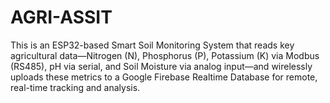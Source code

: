 # AGRI-ASSIT
This is an ESP32-based Smart Soil Monitoring System that reads key agricultural data—Nitrogen (N), Phosphorus (P), Potassium (K) via Modbus (RS485), pH via serial, and Soil Moisture via analog input—and wirelessly uploads these metrics to a Google Firebase Realtime Database for remote, real-time tracking and analysis.
